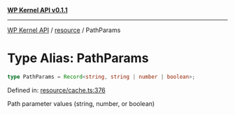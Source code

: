 [**WP Kernel API v0.1.1**](../../README.md)

---

[WP Kernel API](../../README.md) / [resource](../README.md) / PathParams

# Type Alias: PathParams

```ts
type PathParams = Record<string, string | number | boolean>;
```

Defined in: [resource/cache.ts:376](https://github.com/theGeekist/wp-kernel/blob/main/packages/kernel/src/resource/cache.ts#L376)

Path parameter values (string, number, or boolean)
